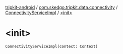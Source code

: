 [tripkit-android](../../index.md) / [com.skedgo.tripkit.data.connectivity](../index.md) / [ConnectivityServiceImpl](index.md) / [&lt;init&gt;](./-init-.md)

# &lt;init&gt;

`ConnectivityServiceImpl(context: Context)`